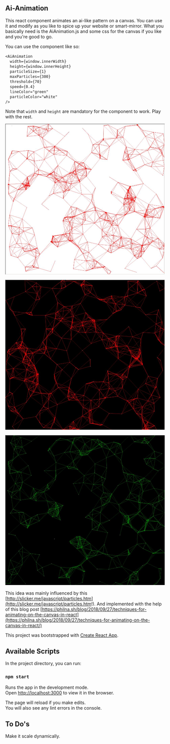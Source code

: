 ## Ai-Animation

This react component animates an ai-like pattern on a canvas. You can use it and modify as you
like to spice up your website or smart-mirror. What you basically need is the AiAnimation.js and
some css for the canvas if you like and you're good to go.

You can use the component like so:
```JSX
<AiAnimation
  width={window.innerWidth}
  height={window.innerHeight}
  particleSize={1}
  maxParticles={300}
  threshold={70}
  speed={0.4}
  lineColor="green"
  particleColor="white"
/>
```
Note that `width` and `height` are mandatory for the component to work. Play with the rest.

![with white background](/img/ai1.jpg)

![with white background](/img/ai2.jpg)

![with white background](/img/ai3.jpg)

This idea was mainly influenced by this
[http://slicker.me/javascript/particles.htm](http://slicker.me/javascript/particles.htm!).
And implemented with the help of this blog post
[https://philna.sh/blog/2018/09/27/techniques-for-animating-on-the-canvas-in-react](https://philna.sh/blog/2018/09/27/techniques-for-animating-on-the-canvas-in-react/)


This project was bootstrapped with
[Create React App](https://github.com/facebook/create-react-app).

## Available Scripts

In the project directory, you can run:

### `npm start`

Runs the app in the development mode.<br>
Open [http://localhost:3000](http://localhost:3000) to view it in the browser.

The page will reload if you make edits.<br>
You will also see any lint errors in the console.

## To Do's

Make it scale dynamically.
